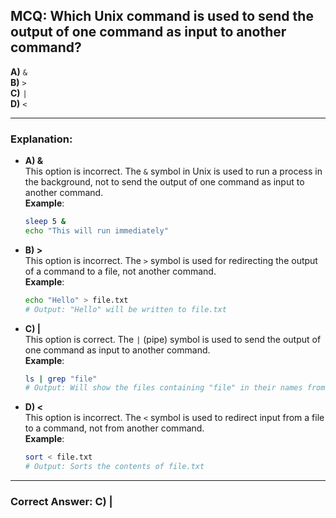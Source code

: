 ## MCQ: Which Unix command is used to send the output of one command as input to another command?

**A)** `&`  
**B)** `>`  
**C)** `|`  
**D)** `<`

---

### Explanation:

- **A) &**  
  This option is incorrect. The `&` symbol in Unix is used to run a process in the background, not to send the output of one command as input to another command.  
  **Example**:  
  ```bash
  sleep 5 &
  echo "This will run immediately"
  ```

- **B) >**  
  This option is incorrect. The `>` symbol is used for redirecting the output of a command to a file, not another command.  
  **Example**:  
  ```bash
  echo "Hello" > file.txt
  # Output: "Hello" will be written to file.txt
  ```

- **C) |**  
  This option is correct. The `|` (pipe) symbol is used to send the output of one command as input to another command.  
  **Example**:  
  ```bash
  ls | grep "file"
  # Output: Will show the files containing "file" in their names from the ls command output.
  ```

- **D) <**  
  This option is incorrect. The `<` symbol is used to redirect input from a file to a command, not from another command.  
  **Example**:  
  ```bash
  sort < file.txt
  # Output: Sorts the contents of file.txt
  ```

---

### Correct Answer: **C) |**

